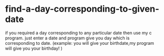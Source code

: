 # find-a-day-corresponding-to-given-date
if you required a day corresponding to any particular date then use my c program.
just enter a date and program give you day which is corresponding to date.
(example: you will give your birthdate,my program will give you your birthday! )
